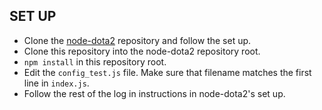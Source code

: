 ## SET UP
* Clone the [node-dota2](https://github.com/RJacksonm1/node-dota2) repository and follow the set up.
* Clone this repository into the node-dota2 repository root.
* `npm install` in this repository root.
* Edit the `config_test.js` file. Make sure that filename matches the first line in  `index.js`.
* Follow the rest of the log in instructions in node-dota2's set up.

